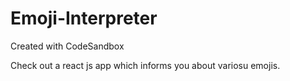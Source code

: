 # Emoji-Interpreter
Created with CodeSandbox

Check out a react js app which informs you about variosu emojis.
